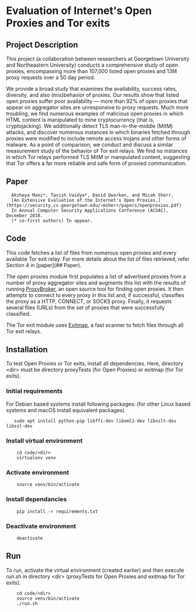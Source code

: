 # Evaluation of Internet's Open Proxies and Tor exits

## Project Description

This project (a collaboration between researchers at Georgetown University and Northeastern University) conducts a comprehensive study of open proxies, encompassing more than 107,000 listed open proxies and 13M proxy requests over a 50 day period.

We provide a broad study that examines the availability, success rates, diversity, and also (mis)behavior of proxies. Our results show that listed open proxies suffer poor availability — more than 92% of open proxies that appear on aggregator sites are unresponsive to proxy requests. Much more troubling, we find numerous examples of malicious open proxies in which HTML content is manipulated to mine cryptocurrency (that is, cryptojacking). We additionally detect TLS man-in-the-middle (MitM) attacks, and discover numerous instances in which binaries fetched through proxies were modified to include remote access trojans and other forms of malware. As a point of comparison, we conduct and discuss a similar measurement study of the behavior of Tor exit relays. We find no instances in which Tor relays performed TLS MitM or manipulated content, suggesting that Tor offers a far more reliable and safe form of proxied communication.

## Paper

```
  Akshaya Mani*, Tavish Vaidya*, David Dworken, and Micah Sherr. 
  [An Extensive Evaluation of the Internet's Open Proxies.](https://security.cs.georgetown.edu/~msherr/papers/openproxies.pdf) 
  In Annual Computer Security Applications Conference (ACSAC), December 2018.
  (* co-first authors) To appear.
```

## Code

This code fetches a list of files from numerous open proxies and every available Tor exit relay. For more details about the list of files retrieved, refer Section 4 in [paper](## Paper).

The open proxies module first populates a list of advertised proxies from a number of proxy aggregator sites and augments this list with the results of running [ProxyBroker](https://github.com/constverum/ProxyBroker), an open source tool for finding open proxies. It then attempts to connect to every proxy in this list and, if successful, classifies the proxy as a HTTP, CONNECT, or SOCKS proxy. Finally, it requests several files (URLs) from the set of proxies that were successfully classified.

The Tor exit module uses [Exitmap](https://github.com/NullHypothesis/), a fast scanner to fetch files through all Tor exit relays.  

## Installation

To test Open Proxies or Tor exits, install all dependencies. Here, directory \<dir\> must be directory proxyTests (for Open Proxies) or exitmap (for Tor exits).

### Initial requirements

For Debian based systems install following packages: (for other Linux based systems and macOS install equivalent packages)

```
   sudo apt install python-pip libffi-dev libxml2-dev libxslt-dev libssl-dev
```

### Install virtual environment
```
    cd code/<dir>
    virtualenv venv
```

### Activate environment
```
    source venv/bin/activate
```

### Install dependancies
```
    pip install -r requirements.txt
```

### Deactivate environment
```
    deactivate
```

## Run

To run, activate the virtual environment (created earlier) and then execute run.sh in directory \<dir\> (proxyTests for Open Proxies and exitmap for Tor exits). 
```
    cd code/<dir>
    source venv/bin/activate
    ./run.sh
```
